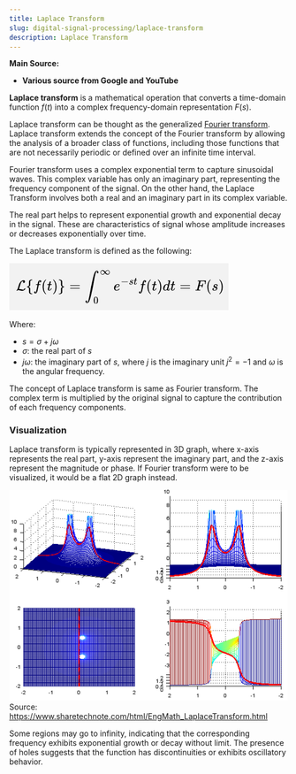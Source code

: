 ```yaml
---
title: Laplace Transform
slug: digital-signal-processing/laplace-transform
description: Laplace Transform
---
```


**Main Source:**

- **Various source from Google and YouTube**

**Laplace transform** is a mathematical operation that converts a time-domain function $f(t)$ into a complex frequency-domain representation $F(s)$.

Laplace transform can be thought as the generalized [Fourier transform](/digital-signal-processing/fourier-transform). Laplace transform extends the concept of the Fourier transform by allowing the analysis of a broader class of functions, including those functions that are not necessarily periodic or defined over an infinite time interval.

Fourier transform uses a complex exponential term to capture sinusoidal waves. This complex variable has only an imaginary part, representing the frequency component of the signal. On the other hand, the Laplace Transform involves both a real and an imaginary part in its complex variable.

The real part helps to represent exponential growth and exponential decay in the signal. These are characteristics of signal whose amplitude increases or decreases exponentially over time.

The Laplace transform is defined as the following:

![Laplace transform formula with input signal of time and output a function of complex number](./laplace-transform-formula.png)

Where:

- $s = \sigma + j \omega$
- $\sigma$: the real part of $s$
- $j \omega$: the imaginary part of $s$, where $j$ is the imaginary unit $j^2 = −1$ and $\omega$ is the angular frequency.

The concept of Laplace transform is same as Fourier transform. The complex term is multiplied by the original signal to capture the contribution of each frequency components.

### Visualization

Laplace transform is typically represented in 3D graph, where x-axis represents the real part, y-axis represent the imaginary part, and the z-axis represent the magnitude or phase. If Fourier transform were to be visualized, it would be a flat 2D graph instead.

![Laplace transform visualization](./laplace-transform-visualization.png)  
Source: https://www.sharetechnote.com/html/EngMath_LaplaceTransform.html

Some regions may go to infinity, indicating that the corresponding frequency exhibits exponential growth or decay without limit. The presence of holes suggests that the function has discontinuities or exhibits oscillatory behavior.
